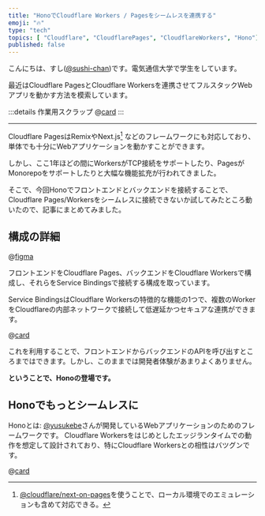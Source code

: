 ```yaml
---
title: "HonoでCloudflare Workers / Pagesをシームレスを連携する"
emoji: "🔥"
type: "tech"
topics: [ "Cloudflare", "CloudflarePages", "CloudflareWorkers", "Hono"]
published: false
---
```


こんにちは、すし([@sushi-chan](https://zenn.dev/sushichaaaan))です。電気通信大学で学生をしています。

最近はCloudflare PagesとCloudflare Workersを連携させてフルスタックWebアプリを動かす方法を模索しています。

:::details 作業用スクラップ
@[card](https://zenn.dev/sushichaaaan/scraps/f880564e9d6403)
:::

---

Cloudflare PagesはRemixやNext.js[^1] などのフレームワークにも対応しており、単体でも十分にWebアプリケーションを動かすことができます。

[^1]: [@cloudflare/next-on-pages](https://github.com/cloudflare/next-on-pages)を使うことで、ローカル環境でのエミュレーションも含めて対応できる。

しかし、ここ1年ほどの間にWorkersがTCP接続をサポートしたり、PagesがMonorepoをサポートしたりと大幅な機能拡充が行われてきました。

そこで、今回Honoでフロントエンドとバックエンドを接続することで、Cloudflare Pages/Workersをシームレスに接続できないか試してみたところ動いたので、記事にまとめてみました。

## 構成の詳細

@[figma](https://www.figma.com/file/0G1WPjQpdySKBhBsMR8aMl/Workers-Pages-Connect?type=whiteboard&node-id=0%3A1&t=INSAv3hwRCoZ161Q-1)

フロントエンドをCloudflare Pages、バックエンドをCloudflare Workersで構成し、それらをService Bindingsで接続する構成を取っています。

Service BindingsはCloudflare Workersの特徴的な機能の1つで、複数のWorkerをCloudflareの内部ネットワークで接続して低遅延かつセキュアな連携ができます。

@[card](https://developers.cloudflare.com/workers/runtime-apis/bindings/service-bindings)

これを利用することで、フロントエンドからバックエンドのAPIを呼び出すところまではできます。しかし、このままでは開発者体験があまりよくありません。

**ということで、Honoの登場です。**

## Honoでもっとシームレスに

Honoとは: [@yusukebe](https://zenn.dev/yusukebe)さんが開発しているWebアプリケーションのためのフレームワークです。
Cloudflare Workersをはじめとしたエッジランタイムでの動作を想定して設計されており、特にCloudflare Workersとの相性はバツグンです。

@[card](https://zenn.dev/yusukebe/articles/0c7fed0949e6f7)
